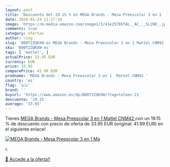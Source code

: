 ```yaml
---
layout: post
title: 'Descuento del 19.15 % en MEGA Brands - Mesa Preescolar 3 en 1  Ma'
date: 2020-01-24 11:17:34
image: 'https://m.media-amazon.com/images/I/41e257EKTAL._AC_._SL200_.jpg'
comments: true
category: ofertas
author: ring
slug: 'B00TZZQKXW-es MEGA Brands - Mesa Preescolar 3 en 1 Mattel CNM42'
sku: 'B00TZZQKXW-es'
tags: [ 'mattel', ]
actualPrice: 33.95 EUR
currency: EUR
price: 33.95
comparePrice: 41.99 EUR
prodname: 'MEGA Brands - Mesa Preescolar 3 en 1  Mattel CNM42 '
country: 'es'
flag: '🇪🇸'
brand: ''
buyurl: 'https://www.amazon.es/dp/B00TZZQKXW/?tag=tolees-21'
descuento: '19.15'
average: '33.95'
---
```


Tienes [MEGA Brands - Mesa Preescolar 3 en 1  Mattel CNM42 ](https://www.amazon.es/dp/B00TZZQKXW/?tag=tolees-21) con un 19.15 % de descuento con precio de oferta de 33.95 EUR (original: 41.99 EUR) en el siguiente enlace!

[![MEGA Brands - Mesa Preescolar 3 en 1  Ma](https://m.media-amazon.com/images/I/41e257EKTAL._AC_._SL200_.jpg)](https://www.amazon.es/dp/B00TZZQKXW/?tag=tolees-21)

ℹ️:


[🛒 Accede a la oferta!!](https://www.amazon.es/dp/B00TZZQKXW/?tag=tolees-21)
